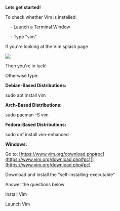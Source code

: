 **Lets get started!**

To check whether Vim is installed:  

    - Launch a Terminal Window

    - Type "vim"

If you're looking at the Vim splash page 

![](https://i.redd.it/jxykk7sdrezy.png)

Then you're in luck!   

Otherwise type:

**Debian-Based Distributions:**

sudo apt install vim

**Arch-Based Distributions:**

sudo pacman -S vim

**Fedora-Based Distributions:**

sudo dnf install vim-enhanced

**Windows:**

Go to: [https://www.vim.org/download.php#pc](https://www.vim.org/download.php#pc)[](https://www.vim.org/download.php#pc)

Download and install the "self-installing-executable"

Answer the questions below

Install Vim

Launch Vim